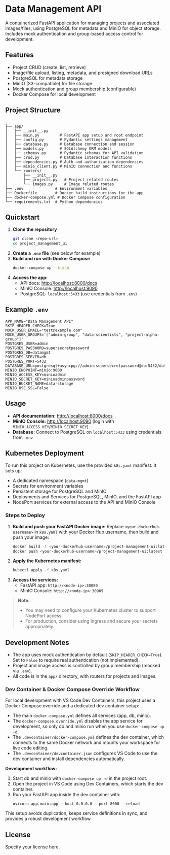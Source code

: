 # Data Management API

A containerized FastAPI application for managing projects and associated images/files, using PostgreSQL for metadata and MinIO for object storage. Includes mock authentication and group-based access control for development.

## Features
- Project CRUD (create, list, retrieve)
- Image/file upload, listing, metadata, and presigned download URLs
- PostgreSQL for metadata storage
- MinIO (S3-compatible) for file storage
- Mock authentication and group membership (configurable)
- Docker Compose for local development

## Project Structure
```
.
├── app/
│   ├── __init__.py
│   ├── main.py         # FastAPI app setup and root endpoint
│   ├── config.py       # Pydantic settings management
│   ├── database.py     # Database connection and session
│   ├── models.py       # SQLAlchemy ORM models
│   ├── schemas.py      # Pydantic schemas for API validation
│   ├── crud.py         # Database interaction functions
│   ├── dependencies.py # Auth and authorization dependencies
│   ├── minio_client.py # MinIO connection and functions
│   └── routers/
│       ├── __init__.py
│       ├── projects.py   # Project related routes
│       └── images.py     # Image related routes
├── .env              # Environment variables
├── Dockerfile        # Docker build instructions for the app
├── docker-compose.yml # Docker Compose configuration
└── requirements.txt  # Python dependencies
```

## Quickstart

1. **Clone the repository**
   ```sh
   git clone <repo-url>
   cd project_management_ui
   ```
2. **Create a `.env` file** (see below for example)
3. **Build and run with Docker Compose**
   ```sh
   docker-compose up --build
   ```
4. **Access the app:**
   - API docs: [http://localhost:8000/docs](http://localhost:8000/docs)
   - MinIO Console: [http://localhost:9090](http://localhost:9090)
   - PostgreSQL: `localhost:5433` (use credentials from `.env`)

## Example `.env`
```
APP_NAME="Data Management API"
SKIP_HEADER_CHECK=True
MOCK_USER_EMAIL="test@example.com"
MOCK_USER_GROUPS='["admin-group", "data-scientists", "project-alpha-group"]'
POSTGRES_USER=admin
POSTGRES_PASSWORD=supersecretpassword
POSTGRES_DB=datamgmt
POSTGRES_SERVER=db
POSTGRES_PORT=5432
DATABASE_URL=postgresql+asyncpg://admin:supersecretpassword@db:5432/datamgmt
MINIO_ENDPOINT=minio:9000
MINIO_ACCESS_KEY=minioadmin
MINIO_SECRET_KEY=minioadminpassword
MINIO_BUCKET_NAME=data-storage
MINIO_USE_SSL=False
```

## Usage
- **API documentation:** [http://localhost:8000/docs](http://localhost:8000/docs)
- **MinIO Console:** [http://localhost:9090](http://localhost:9090) (login with `MINIO_ACCESS_KEY`/`MINIO_SECRET_KEY`)
- **Database:** Connect to PostgreSQL on `localhost:5433` using credentials from `.env`

## Kubernetes Deployment

To run this project on Kubernetes, use the provided `k8s.yaml` manifest. It sets up:
- A dedicated namespace (`data-mgmt`)
- Secrets for environment variables
- Persistent storage for PostgreSQL and MinIO
- Deployments and Services for PostgreSQL, MinIO, and the FastAPI app
- NodePort services for external access to the API and MinIO Console

### Steps to Deploy

1. **Build and push your FastAPI Docker image:**
   Replace `<your-dockerhub-username>` in `k8s.yaml` with your Docker Hub username, then build and push your image:
   ```sh
   docker build -t <your-dockerhub-username>/project-management-ui:latest .
   docker push <your-dockerhub-username>/project-management-ui:latest
   ```
2. **Apply the Kubernetes manifest:**
   ```sh
   kubectl apply -f k8s.yaml
   ```
3. **Access the services:**
   - FastAPI app: `http://<node-ip>:30080`
   - MinIO Console: `http://<node-ip>:30909`

> **Note:**
> - You may need to configure your Kubernetes cluster to support NodePort access.
> - For production, consider using Ingress and secure your secrets appropriately.

## Development Notes
- The app uses mock authentication by default (`SKIP_HEADER_CHECK=True`). Set to `False` to require real authentication (not implemented).
- Project and image access is controlled by group membership (mocked via `.env`).
- All code is in the `app/` directory, with routers for projects and images.

### Dev Container & Docker Compose Override Workflow

For local development with VS Code Dev Containers, this project uses a Docker Compose override and a dedicated dev container setup:

- The main `docker-compose.yml` defines all services (app, db, minio).
- The `docker-compose.override.yml` disables the app service for development, so only db and minio run when you use `docker-compose up -d`.
- The `.devcontainer/docker-compose.yml` defines the dev container, which connects to the same Docker network and mounts your workspace for live code editing.
- The `.devcontainer/devcontainer.json` configures VS Code to use the dev container and install dependencies automatically.

**Development workflow:**
1. Start db and minio with `docker-compose up -d` in the project root.
2. Open the project in VS Code using Dev Containers, which starts the dev container.
3. Run your FastAPI app inside the dev container with:
   ```
   uvicorn app.main:app --host 0.0.0.0 --port 8000 --reload
   ```

This setup avoids duplication, keeps service definitions in sync, and provides a robust development workflow.

## License
Specify your license here.
